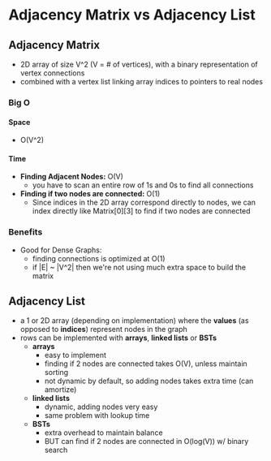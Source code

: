 # Adjacency Matrix vs Adjacency List

## Adjacency Matrix

- 2D array of size V^2 (V = # of vertices), with a binary representation of vertex connections
- combined with a vertex list linking array indices to pointers to real nodes

### Big O

#### Space
- O(V^2)

#### Time
- **Finding Adjacent Nodes:** O(V)
  + you have to scan an entire row of 1s and 0s to find all connections
- **Finding if two nodes are connected:** O(1)
  + Since indices in the 2D array correspond directly to nodes, we can index directly like Matrix[0][3] to find if two nodes are connected

### Benefits

- Good for Dense Graphs:
  + finding connections is optimized at O(1)
  + if |E| ~ |V^2| then we're not using much extra space to build the matrix


## Adjacency List

- a 1 or 2D array (depending on implementation) where the **values** (as opposed to **indices**) represent nodes in the graph 
- rows can be implemented with **arrays**, **linked lists** or **BSTs**
  + **arrays**
    - easy to implement
    - finding if 2 nodes are connected takes O(V), unless maintain sorting
    - not dynamic by default, so adding nodes takes extra time (can amortize)
  + **linked lists**
    - dynamic, adding nodes very easy
    - same problem with lookup time
  + **BSTs**
    - extra overhead to maintain balance
    - BUT can find if 2 nodes are connected in O(log(V)) w/ binary search
    